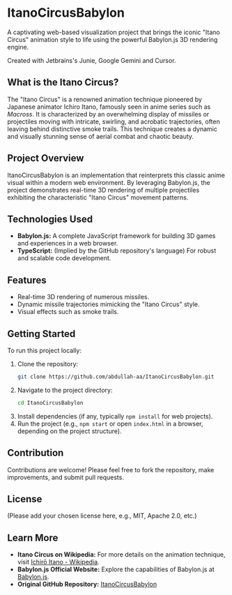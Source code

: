 # ItanoCircusBabylon

A captivating web-based visualization project that brings the iconic "Itano Circus" animation style to life using the powerful Babylon.js 3D rendering engine.

Created with Jetbrains's Junie, Google Gemini and Cursor.

## What is the Itano Circus?

The "Itano Circus" is a renowned animation technique pioneered by Japanese animator Ichiro Itano, famously seen in anime series such as *Macross*. It is characterized by an overwhelming display of missiles or projectiles moving with intricate, swirling, and acrobatic trajectories, often leaving behind distinctive smoke trails. This technique creates a dynamic and visually stunning sense of aerial combat and chaotic beauty.

## Project Overview

ItanoCircusBabylon is an implementation that reinterprets this classic anime visual within a modern web environment. By leveraging Babylon.js, the project demonstrates real-time 3D rendering of multiple projectiles exhibiting the characteristic "Itano Circus" movement patterns.

## Technologies Used

  * **Babylon.js:** A complete JavaScript framework for building 3D games and experiences in a web browser.
  * **TypeScript:** (Implied by the GitHub repository's language) For robust and scalable code development.

## Features

  * Real-time 3D rendering of numerous missiles.
  * Dynamic missile trajectories mimicking the "Itano Circus" style.
  * Visual effects such as smoke trails.

## Getting Started

To run this project locally:

1.  Clone the repository:
    ```bash
    git clone https://github.com/abdullah-aa/ItanoCircusBabylon.git
    ```
2.  Navigate to the project directory:
    ```bash
    cd ItanoCircusBabylon
    ```
3.  Install dependencies (if any, typically `npm install` for web projects).
4.  Run the project (e.g., `npm start` or open `index.html` in a browser, depending on the project structure).

## Contribution

Contributions are welcome\! Please feel free to fork the repository, make improvements, and submit pull requests.

## License

(Please add your chosen license here, e.g., MIT, Apache 2.0, etc.)

## Learn More

  * **Itano Circus on Wikipedia:** For more details on the animation technique, visit [Ichirō Itano - Wikipedia](https://en.wikipedia.org/wiki/Ichir%C5%8D_Itano).
  * **Babylon.js Official Website:** Explore the capabilities of Babylon.js at [Babylon.js](https://www.babylonjs.com/).
  * **Original GitHub Repository:** [ItanoCircusBabylon](https://github.com/abdullah-aa/ItanoCircusBabylon)
